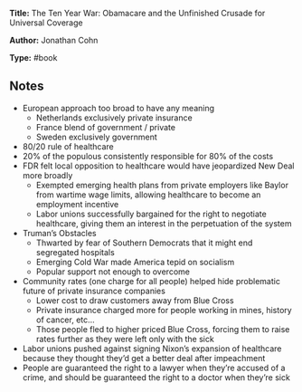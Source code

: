 **Title:** The Ten Year War: Obamacare and the Unfinished Crusade for Universal Coverage

**Author:** Jonathan Cohn

**Type:** #book

## Notes

-   European approach too broad to have any meaning  
	-   Netherlands exclusively private insurance
	-   France blend of government / private   
	-   Sweden exclusively government
-   80/20 rule of healthcare
-   20% of the populous consistently responsible for 80% of the costs
-   FDR felt local opposition to healthcare would have jeopardized New Deal more broadly
	-   Exempted emerging health plans from private employers like Baylor from wartime wage limits, allowing healthcare to become an employment incentive
	-   Labor unions successfully bargained for the right to negotiate healthcare, giving them an interest in the perpetuation of the system
-   Truman’s Obstacles
	- Thwarted by fear of Southern Democrats that it might end segregated hospitals
    - Emerging Cold War made America tepid on socialism
    - Popular support not enough to overcome
-   Community rates (one charge for all people) helped hide problematic future of private insurance companies
	-   Lower cost to draw customers away from Blue Cross
	-   Private insurance charged more for people working in mines, history of cancer, etc…
	-   Those people fled to higher priced Blue Cross, forcing them to raise rates further as they were left only with the sick
-   Labor unions pushed against signing Nixon’s expansion of healthcare because they thought they’d get a better deal after impeachment
-   People are guaranteed the right to a lawyer when they’re accused of a crime, and should be guaranteed the right to a doctor when they’re sick
    